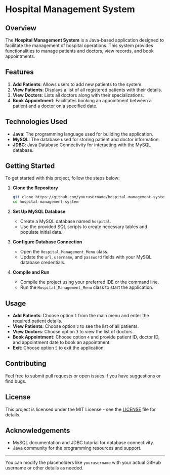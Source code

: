 

# Hospital Management System

## Overview

The **Hospital Management System** is a Java-based application designed to facilitate the management of hospital operations. This system provides functionalities to manage patients and doctors, view records, and book appointments.

## Features

1. **Add Patients**: Allows users to add new patients to the system.
2. **View Patients**: Displays a list of all registered patients with their details.
3. **View Doctors**: Lists all doctors along with their specializations.
4. **Book Appointment**: Facilitates booking an appointment between a patient and a doctor on a specified date.

## Technologies Used

- **Java**: The programming language used for building the application.
- **MySQL**: The database used for storing patient and doctor information.
- **JDBC**: Java Database Connectivity for interacting with the MySQL database.

## Getting Started

To get started with this project, follow the steps below:

1. **Clone the Repository**

   ```bash
   git clone https://github.com/yourusername/hospital-management-system.git
   cd hospital-management-system
   ```

2. **Set Up MySQL Database**

   - Create a MySQL database named `hospital`.
   - Use the provided SQL scripts to create necessary tables and populate initial data.

3. **Configure Database Connection**

   - Open the `Hospital_Management_Menu` class.
   - Update the `url`, `username`, and `password` fields with your MySQL database credentials.

4. **Compile and Run**

   - Compile the project using your preferred IDE or the command line.
   - Run the `Hospital_Management_Menu` class to start the application.

## Usage

- **Add Patients**: Choose option `1` from the main menu and enter the required patient details.
- **View Patients**: Choose option `2` to see the list of all patients.
- **View Doctors**: Choose option `3` to view the list of doctors.
- **Book Appointment**: Choose option `4` and provide patient ID, doctor ID, and appointment date to book an appointment.
- **Exit**: Choose option `5` to exit the application.

## Contributing

Feel free to submit pull requests or open issues if you have suggestions or find bugs.

## License

This project is licensed under the MIT License - see the [LICENSE](LICENSE) file for details.

## Acknowledgements

- MySQL documentation and JDBC tutorial for database connectivity.
- Java community for the programming resources and support.

---

You can modify the placeholders like `yourusername` with your actual GitHub username or other details as needed.
